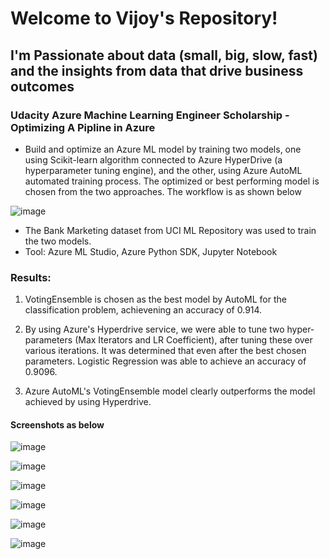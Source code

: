 # Welcome to Vijoy's Repository!

## I'm Passionate about data (small, big, slow, fast) and the insights from data that drive business outcomes

### Udacity Azure Machine Learning Engineer Scholarship - Optimizing A Pipline in Azure

- Build and optimize an Azure ML model by training two models, one using Scikit-learn algorithm connected to Azure HyperDrive (a hyperparameter tuning engine), and the other, using Azure AutoML automated training process. The optimized or best performing model is chosen from the two approaches. The workflow is as shown below

![image](https://user-images.githubusercontent.com/81923226/114083850-22882f00-98cd-11eb-8ea7-6a873789bd7c.png)

- The Bank Marketing dataset from UCI ML Repository was used to train the two models.
- Tool: Azure ML Studio, Azure Python SDK, Jupyter Notebook

### Results:

1. VotingEnsemble is chosen as the best model by AutoML for the classification problem, achievening an accuracy of 0.914. 
2. By using Azure's Hyperdrive service, we were able to tune two hyper-parameters (Max Iterators and LR Coefficient), after tuning these over various iterations. It was determined that even after the best chosen parameters. Logistic Regression was able to achieve an accuracy of 0.9096.

3. Azure AutoML's VotingEnsemble model clearly outperforms the model achieved by using Hyperdrive.


#### Screenshots as below

![image](https://user-images.githubusercontent.com/81923226/114142879-146bfa00-9931-11eb-8a86-01a957e212c5.png)

![image](https://user-images.githubusercontent.com/81923226/114142934-23eb4300-9931-11eb-98ec-139982eb4b81.png)

![image](https://user-images.githubusercontent.com/81923226/114142748-f0a8b400-9930-11eb-96b3-1b1f82c20f21.png)

![image](https://user-images.githubusercontent.com/81923226/114142777-f9998580-9930-11eb-8205-97fda4bc8d7f.png)

![image](https://user-images.githubusercontent.com/81923226/114142804-0027fd00-9931-11eb-88f0-91689b53f284.png)

![image](https://user-images.githubusercontent.com/81923226/114142853-0ae29200-9931-11eb-9bd2-2b2ab117d765.png)



